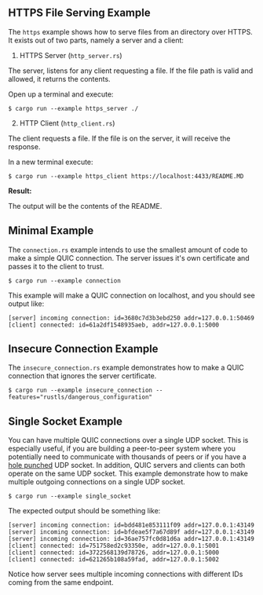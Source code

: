 ## HTTPS File Serving Example

The `https` example shows how to serve files from an directory over HTTPS. 
It exists out of two parts, namely a server and a client:

1. HTTPS Server (`http_server.rs`)

The server, listens for any client requesting a file. 
If the file path is valid and allowed, it returns the contents. 

Open up a terminal and execute:

```text
$ cargo run --example https_server ./
```

2. HTTP Client (`http_client.rs`)

The client requests a file. 
If the file is on the server, it will receive the response. 

In a new terminal execute:

```test
$ cargo run --example https_client https://localhost:4433/README.MD
```

**Result:**

The output will be the contents of the README.

## Minimal Example
The `connection.rs` example intends to use the smallest amount of code to make a simple QUIC connection.
The server issues it's own certificate and passes it to the client to trust.


```text
$ cargo run --example connection
```

This example will make a QUIC connection on localhost, and you should see output like:
```text
[server] incoming connection: id=3680c7d3b3ebd250 addr=127.0.0.1:50469
[client] connected: id=61a2df1548935aeb, addr=127.0.0.1:5000
```

## Insecure Connection Example

The `insecure_connection.rs` example demonstrates how to make a QUIC connection that ignores the server certificate.

```text
$ cargo run --example insecure_connection --features="rustls/dangerous_configuration"
```

## Single Socket Example
You can have multiple QUIC connections over a single UDP socket. This is especially
useful, if you are building a peer-to-peer system where you potentially need to communicate with
thousands of peers or if you have a
[hole punched](https://en.wikipedia.org/wiki/UDP_hole_punching) UDP socket.
In addition, QUIC servers and clients can both operate on the same UDP socket.
This example demonstrate how to make multiple outgoing connections on a single UDP socket.

```text 
$ cargo run --example single_socket
```

The expected output should be something like:

```text
[server] incoming connection: id=bdd481e853111f09 addr=127.0.0.1:43149
[server] incoming connection: id=bfdeae5f7a67d89f addr=127.0.0.1:43149
[server] incoming connection: id=36ae757fc0d81d6a addr=127.0.0.1:43149
[client] connected: id=751758ed2c93350e, addr=127.0.0.1:5001
[client] connected: id=3722568139d78726, addr=127.0.0.1:5000
[client] connected: id=621265b108a59fad, addr=127.0.0.1:5002
```

Notice how server sees multiple incoming connections with different IDs coming from the same
endpoint.